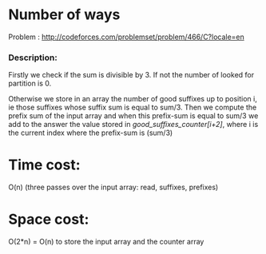# Number of ways
Problem : http://codeforces.com/problemset/problem/466/C?locale=en

### Description:
Firstly we check if the sum is divisible by 3. If not the number of looked for partition is 0.

Otherwise we store in an array the number of good suffixes up to position i, ie those suffixes whose suffix sum is equal to sum/3. Then we compute the prefix sum of the input array and when this prefix-sum is equal to sum/3 we add to the answer the value stored in *good_suffixes_counter[i+2]*, where i is the current index where the prefix-sum is (sum/3)

# Time cost:
O(n) (three passes over the input array: read, suffixes, prefixes)
# Space cost:
O(2*n) = O(n) to store the input array and the counter array
